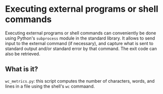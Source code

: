 Executing external programs or shell commands
=============================================

Executing external programs or shell commands can conveniently be done
using Python's `subprocess` module in the standard library.  It allows
to send input to the external command (if necessary), and capture
what is sent to standard output and/or standard error by that command.
The exit code can also be retrieved.

What is it?
-----------
`wc_metrics.py`: this script computes the number of characters, words, and
lines in a file using the shell's `wc` commaand.

